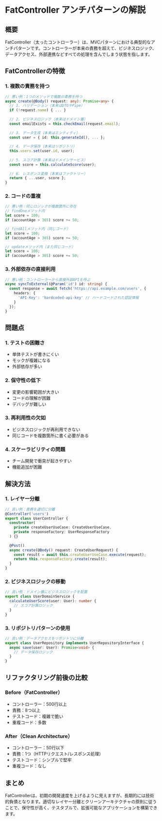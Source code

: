 # FatController アンチパターンの解説

## 概要

FatController（太ったコントローラー）は、MVCパターンにおける典型的なアンチパターンです。コントローラーが本来の責務を超えて、ビジネスロジック、データアクセス、外部連携などすべての処理を含んでしまう状態を指します。

## FatControllerの特徴

### 1. 複数の責務を持つ
```typescript
// 悪い例：1つのメソッドで複数の責務を持つ
async create(@Body() request: any): Promise<any> {
  // 1. バリデーション（本来はDTOやPipe）
  if (!request.name) { ... }
  
  // 2. ビジネスロジック（本来はドメイン層）
  const emailExists = this.checkEmail(request.email);
  
  // 3. データ生成（本来はエンティティ）
  const user = { id: this.generateId(), ... };
  
  // 4. データ保存（本来はリポジトリ）
  this.users.set(user.id, user);
  
  // 5. スコア計算（本来はドメインサービス）
  const score = this.calculateScore(user);
  
  // 6. レスポンス変換（本来はファクトリー）
  return { ...user, score };
}
```

### 2. コードの重複
```typescript
// 悪い例：同じロジックが複数箇所に存在
// findOneメソッド内
let score = 100;
if (accountAge > 365) score += 50;

// findAllメソッド内（同じコード）
let score = 100;
if (accountAge > 365) score += 50;

// updateメソッド内（また同じコード）
let score = 100;
if (accountAge > 365) score += 50;
```

### 3. 外部依存の直接利用
```typescript
// 悪い例：コントローラーから直接外部APIを呼ぶ
async syncToExternal(@Param('id') id: string) {
  const response = await fetch('https://api.example.com/users', {
    headers: {
      'API-Key': 'hardcoded-api-key' // ハードコードされた認証情報
    }
  });
}
```

## 問題点

### 1. テストの困難さ
- 単体テストが書きにくい
- モックが複雑になる
- 外部依存が多い

### 2. 保守性の低下
- 変更の影響範囲が大きい
- コードの理解が困難
- デバッグが難しい

### 3. 再利用性の欠如
- ビジネスロジックが再利用できない
- 同じコードを複数箇所に書く必要がある

### 4. スケーラビリティの問題
- チーム開発で衝突が起きやすい
- 機能追加が困難

## 解決方法

### 1. レイヤー分離
```typescript
// 良い例：責務を適切に分離
@Controller('users')
export class UserController {
  constructor(
    private createUserUseCase: CreateUserUseCase,
    private responseFactory: UserResponseFactory
  ) {}
  
  @Post()
  async create(@Body() request: CreateUserRequest) {
    const result = await this.createUserUseCase.execute(request);
    return this.responseFactory.create(result);
  }
}
```

### 2. ビジネスロジックの移動
```typescript
// 良い例：ドメイン層にビジネスロジックを配置
export class UserDomainService {
  calculateUserScore(user: User): number {
    // スコア計算ロジック
  }
}
```

### 3. リポジトリパターンの使用
```typescript
// 良い例：データアクセスをリポジトリに分離
export class UserRepository implements UserRepositoryInterface {
  async save(user: User): Promise<void> {
    // データ保存ロジック
  }
}
```

## リファクタリング前後の比較

### Before（FatController）
- コントローラー：500行以上
- 責務：8つ以上
- テストコード：複雑で脆い
- 重複コード：多数

### After（Clean Architecture）
- コントローラー：50行以下
- 責務：1つ（HTTPリクエスト/レスポンス処理）
- テストコード：シンプルで堅牢
- 重複コード：なし

## まとめ

FatControllerは、初期の開発速度を上げるように見えますが、長期的には技術的負債となります。適切なレイヤー分離とクリーンアーキテクチャの原則に従うことで、保守性が高く、テスタブルで、拡張可能なアプリケーションを構築できます。